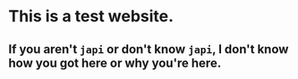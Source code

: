 # This is a test website.
## If you aren't `japi` or don't know `japi`, I don't know how you got here or why you're here.
